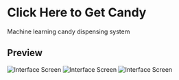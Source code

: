 # Click Here to Get Candy

Machine learning candy dispensing system

## Preview
![Interface Screen](https://user-images.githubusercontent.com/28207209/62591838-c7936e80-b885-11e9-8c5c-f57f7cdd9ac2.png)
![Interface Screen](https://user-images.githubusercontent.com/28207209/62591849-d67a2100-b885-11e9-8774-44ee5ed15949.png)
![Interface Screen](https://user-images.githubusercontent.com/28207209/62591846-ce21e600-b885-11e9-9289-b715f08ce7a5.png)
